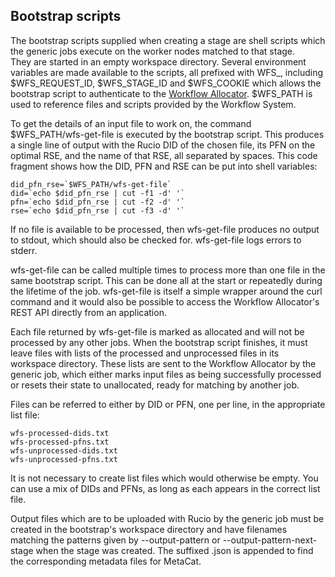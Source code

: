 ## Bootstrap scripts

The bootstrap scripts supplied when creating a stage are shell scripts 
which the generic jobs execute on the worker nodes matched to that stage.  
They are started in an empty workspace directory.  Several environment 
variables are made available to the scripts, all prefixed with WFS_, 
including $WFS_REQUEST_ID, $WFS_STAGE_ID and $WFS_COOKIE which allows the 
bootstrap script to authenticate to the 
[Workflow Allocator](workflow-allocator.md). $WFS_PATH is 
used to reference files and scripts provided by the Workflow System.

To get the details of an input file to work on, the command 
$WFS_PATH/wfs-get-file is executed by the bootstrap script.  This produces 
a single line of output with the Rucio DID of the chosen file, its PFN on 
the optimal RSE, and the name of that RSE, all separated by spaces. This 
code fragment shows how the DID, PFN and RSE can be put into shell 
variables:

```
did_pfn_rse=`$WFS_PATH/wfs-get-file`
did=`echo $did_pfn_rse | cut -f1 -d' '`
pfn=`echo $did_pfn_rse | cut -f2 -d' '`
rse=`echo $did_pfn_rse | cut -f3 -d' '`
```

If no file is available to be processed, then wfs-get-file produces no 
output to stdout, which should also be checked for.  wfs-get-file logs 
errors to stderr.

wfs-get-file can be called multiple times to process more than one file in 
the same bootstrap script. This can be done all at the start or repeatedly 
during the lifetime of the job. wfs-get-file is itself a simple wrapper 
around the curl command and it would also be possible to access the 
Workflow Allocator's REST API directly from an application.

Each file returned by wfs-get-file is marked as allocated and will not be 
processed by any other jobs. When the bootstrap script finishes, it must 
leave files with lists of the processed and unprocessed files in its 
workspace directory. These lists are sent to the Workflow Allocator by the 
generic job, which either marks input files as being successfully 
processed or resets their state to unallocated, ready for matching by 
another job.

Files can be referred to either by DID or PFN, one  per  line,  in  the
appropriate list file:
```
wfs-processed-dids.txt
wfs-processed-pfns.txt
wfs-unprocessed-dids.txt
wfs-unprocessed-pfns.txt
```

It is not necessary to create list files which would otherwise be empty. 
You can use a mix of DIDs and PFNs, as long as each appears in the correct 
list file.

Output files which are to be uploaded with Rucio by the generic job must 
be created in the bootstrap's workspace directory and have filenames 
matching the patterns given by --output-pattern or 
--output-pattern-next-stage when the stage was created.  The suffixed 
.json is appended to find the corresponding metadata files for MetaCat.
